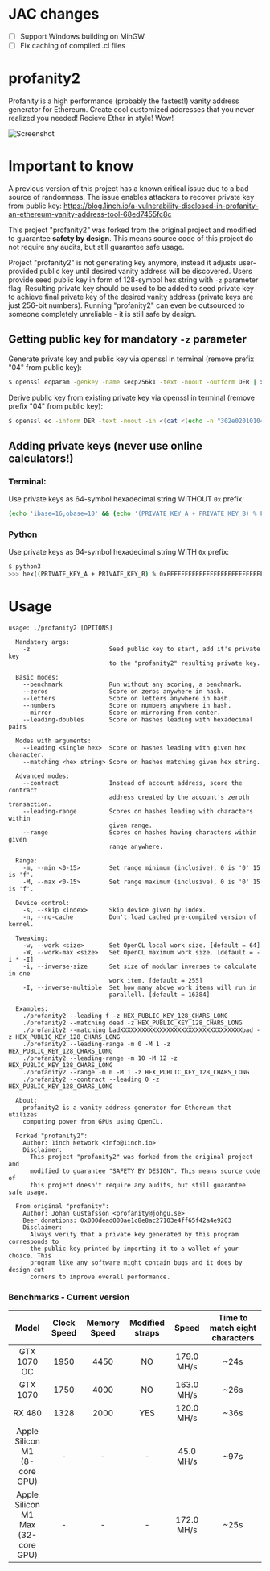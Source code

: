 # JAC changes

- [ ] Support Windows building on MinGW
- [ ] Fix caching of compiled .cl files

# profanity2

Profanity is a high performance (probably the fastest!) vanity address generator for Ethereum. Create cool customized addresses that you never realized you needed! Recieve Ether in style! Wow!

![Screenshot](/img/screenshot.png?raw=true "Wow! That's a lot of zeros!")

# Important to know

A previous version of this project has a known critical issue due to a bad source of randomness. The issue enables attackers to recover private key from public key: https://blog.1inch.io/a-vulnerability-disclosed-in-profanity-an-ethereum-vanity-address-tool-68ed7455fc8c

This project "profanity2" was forked from the original project and modified to guarantee **safety by design**. This means source code of this project do not require any audits, but still guarantee safe usage.

Project "profanity2" is not generating key anymore, instead it adjusts user-provided public key until desired vanity address will be discovered. Users provide seed public key in form of 128-symbol hex string with `-z` parameter flag. Resulting private key should be used to be added to seed private key to achieve final private key of the desired vanity address (private keys are just 256-bit numbers). Running "profanity2" can even be outsourced to someone completely unreliable - it is still safe by design.

## Getting public key for mandatory `-z` parameter

Generate private key and public key via openssl in terminal (remove prefix "04" from public key):
```bash
$ openssl ecparam -genkey -name secp256k1 -text -noout -outform DER | xxd -p -c 1000 | sed 's/41534e31204f49443a20736563703235366b310a30740201010420/Private Key: /' | sed 's/a00706052b8104000aa144034200/\'$'\nPublic Key: /'
```

Derive public key from existing private key via openssl in terminal (remove prefix "04" from public key):
```bash
$ openssl ec -inform DER -text -noout -in <(cat <(echo -n "302e0201010420") <(echo -n "PRIVATE_KEY_HEX") <(echo -n "a00706052b8104000a") | xxd -r -p) 2>/dev/null | tail -6 | head -5 | sed 's/[ :]//g' | tr -d '\n' && echo
```

## Adding private keys (never use online calculators!)

### Terminal:

Use private keys as 64-symbol hexadecimal string WITHOUT `0x` prefix:
```bash
(echo 'ibase=16;obase=10' && (echo '(PRIVATE_KEY_A + PRIVATE_KEY_B) % FFFFFFFFFFFFFFFFFFFFFFFFFFFFFFFFFFFFFFFFFFFFFFFFFFFFFFFEFFFFFC2F' | tr '[:lower:]' '[:upper:]')) | bc
```

### Python

Use private keys as 64-symbol hexadecimal string WITH `0x` prefix:
```bash
$ python3
>>> hex((PRIVATE_KEY_A + PRIVATE_KEY_B) % 0xFFFFFFFFFFFFFFFFFFFFFFFFFFFFFFFFFFFFFFFFFFFFFFFFFFFFFFFEFFFFFC2F)
```

# Usage
```
usage: ./profanity2 [OPTIONS]

  Mandatory args:
    -z                      Seed public key to start, add it's private key
                            to the "profanity2" resulting private key.

  Basic modes:
    --benchmark             Run without any scoring, a benchmark.
    --zeros                 Score on zeros anywhere in hash.
    --letters               Score on letters anywhere in hash.
    --numbers               Score on numbers anywhere in hash.
    --mirror                Score on mirroring from center.
    --leading-doubles       Score on hashes leading with hexadecimal pairs

  Modes with arguments:
    --leading <single hex>  Score on hashes leading with given hex character.
    --matching <hex string> Score on hashes matching given hex string.

  Advanced modes:
    --contract              Instead of account address, score the contract
                            address created by the account's zeroth transaction.
    --leading-range         Scores on hashes leading with characters within
                            given range.
    --range                 Scores on hashes having characters within given
                            range anywhere.

  Range:
    -m, --min <0-15>        Set range minimum (inclusive), 0 is '0' 15 is 'f'.
    -M, --max <0-15>        Set range maximum (inclusive), 0 is '0' 15 is 'f'.

  Device control:
    -s, --skip <index>      Skip device given by index.
    -n, --no-cache          Don't load cached pre-compiled version of kernel.

  Tweaking:
    -w, --work <size>       Set OpenCL local work size. [default = 64]
    -W, --work-max <size>   Set OpenCL maximum work size. [default = -i * -I]
    -i, --inverse-size      Set size of modular inverses to calculate in one
                            work item. [default = 255]
    -I, --inverse-multiple  Set how many above work items will run in
                            parallell. [default = 16384]

  Examples:
    ./profanity2 --leading f -z HEX_PUBLIC_KEY_128_CHARS_LONG
    ./profanity2 --matching dead -z HEX_PUBLIC_KEY_128_CHARS_LONG
    ./profanity2 --matching badXXXXXXXXXXXXXXXXXXXXXXXXXXXXXXXXXXbad -z HEX_PUBLIC_KEY_128_CHARS_LONG
    ./profanity2 --leading-range -m 0 -M 1 -z HEX_PUBLIC_KEY_128_CHARS_LONG
    ./profanity2 --leading-range -m 10 -M 12 -z HEX_PUBLIC_KEY_128_CHARS_LONG
    ./profanity2 --range -m 0 -M 1 -z HEX_PUBLIC_KEY_128_CHARS_LONG
    ./profanity2 --contract --leading 0 -z HEX_PUBLIC_KEY_128_CHARS_LONG

  About:
    profanity2 is a vanity address generator for Ethereum that utilizes
    computing power from GPUs using OpenCL.

  Forked "profanity2":
    Author: 1inch Network <info@1inch.io>
    Disclaimer:
      This project "profanity2" was forked from the original project and
      modified to guarantee "SAFETY BY DESIGN". This means source code of
      this project doesn't require any audits, but still guarantee safe usage.

  From original "profanity":
    Author: Johan Gustafsson <profanity@johgu.se>
    Beer donations: 0x000dead000ae1c8e8ac27103e4ff65f42a4e9203
    Disclaimer:
      Always verify that a private key generated by this program corresponds to
      the public key printed by importing it to a wallet of your choice. This
      program like any software might contain bugs and it does by design cut
      corners to improve overall performance.
```

### Benchmarks - Current version
|Model|Clock Speed|Memory Speed|Modified straps|Speed|Time to match eight characters
|:-:|:-:|:-:|:-:|:-:|:-:|
|GTX 1070 OC|1950|4450|NO|179.0 MH/s| ~24s
|GTX 1070|1750|4000|NO|163.0 MH/s| ~26s
|RX 480|1328|2000|YES|120.0 MH/s| ~36s
|Apple Silicon M1<br/>(8-core GPU)|-|-|-|45.0 MH/s| ~97s
|Apple Silicon M1 Max<br/>(32-core GPU)|-|-|-|172.0 MH/s| ~25s
